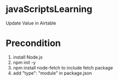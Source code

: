 # javaScriptsLearning

Update Value in Airtable
# Precondition
1. install Node.js
2. npm init -y 
3. npm install node-fetch to include fetch package
4. add   "type": "module" in package.json
